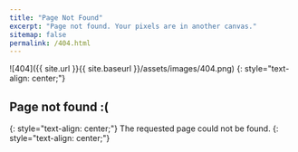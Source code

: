 ```yaml
---
title: "Page Not Found"
excerpt: "Page not found. Your pixels are in another canvas."
sitemap: false
permalink: /404.html
---
```

![404]({{ site.url }}{{ site.baseurl }}/assets/images/404.png)
{: style="text-align: center;"}
## Page not found :(
{: style="text-align: center;"}
The requested page could not be found.
{: style="text-align: center;"}
